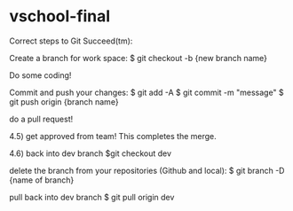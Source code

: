 # vschool-final
Correct steps to Git Succeed(tm):

Create a branch for work space: $ git checkout -b {new branch name}

Do some coding!

Commit and push your changes: $ git add -A $ git commit -m "message" $ git push origin {branch name}

do a pull request!

4.5) get approved from team! This completes the merge.

4.6) back into dev branch $git checkout dev

delete the branch from your repositories (Github and local): $ git branch -D {name of branch}

pull back into dev branch $ git pull origin dev
